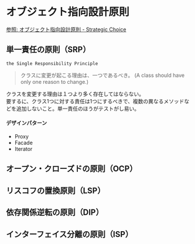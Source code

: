 # オブジェクト指向設計原則

[参照: オブジェクト指向設計原則 - Strategic Choice](http://d.hatena.ne.jp/asakichy/20090122/1232879842)

## 単一責任の原則（SRP）

`the Single Responsibility Principle`

> クラスに変更が起こる理由は、一つであるべき。
> (A class should have only one reason to change.)

クラスを変更する理由は１つより多く存在してはならない。  
要するに、クラス1つに対する責任は1つにするべきで、複数の異なるメソッドなどを追加しないこと。単一責任のほうがテストがし易い。

#### デザインパターン
- Proxy
- Facade
- Iterator

## オープン・クローズドの原則（OCP）
## リスコフの置換原則（LSP）
## 依存関係逆転の原則（DIP）
## インターフェイス分離の原則（ISP）